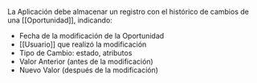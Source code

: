 La Aplicación debe almacenar un registro con el histórico de cambios de una [[Oportunidad]], indicando:
- Fecha de la modificación de la Oportunidad
- [[Usuario]] que realizó la modificación
- Tipo de Cambio: estado, atributos
- Valor Anterior (antes de la modificación)
- Nuevo Valor (después de la modificación)
